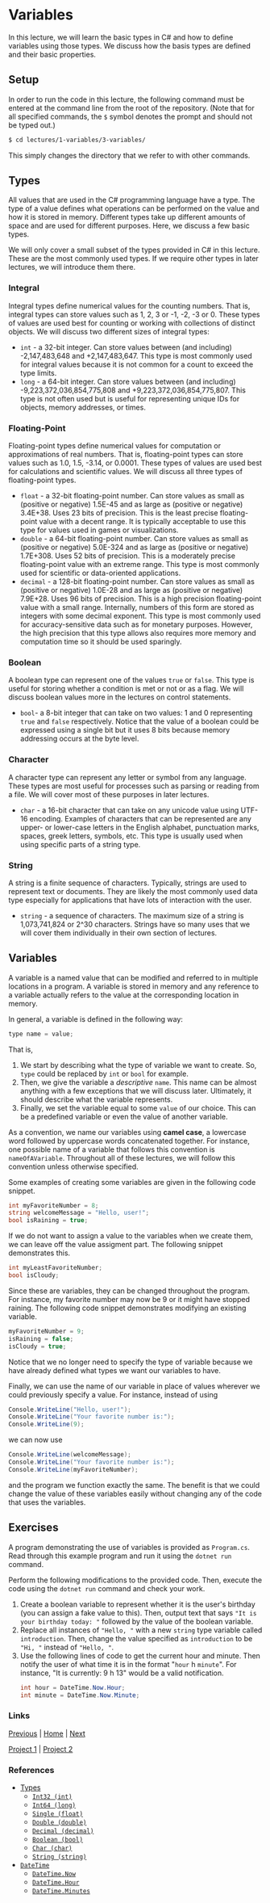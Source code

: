 # Variables

In this lecture, we will learn the basic types in C# and how to define variables using those types. We discuss how the basis types are defined and their basic properties.

## Setup

In order to run the code in this lecture, the following command must be entered at the command line from the root of the repository. (Note that for all specified commands, the `$` symbol denotes the prompt and should not be typed out.)

```bash
$ cd lectures/1-variables/3-variables/
```

This simply changes the directory that we refer to with other commands.

## Types

All values that are used in the C# programming language have a type. The type of a value defines what operations can be performed on the value and how it is stored in memory. Different types take up different amounts of space and are used for different purposes. Here, we discuss a few basic types.

We will only cover a small subset of the types provided in C# in this lecture. These are the most commonly used types. If we require other types in later lectures, we will introduce them there.

### Integral
Integral types define numerical values for the counting numbers. That is, integral types can store values such as 1, 2, 3 or -1, -2, -3 or 0. These types of values are used best for counting or working with collections of distinct objects. We will discuss two different sizes of integral types:

- `int` - a 32-bit integer. Can store values between (and including) -2,147,483,648 and +2,147,483,647. This type is most commonly used for integral values because it is not common for a count to exceed the type limits.
- `long` - a 64-bit integer. Can store values between (and including) -9,223,372,036,854,775,808 and +9,223,372,036,854,775,807. This type is not often used but is useful for representing unique IDs for objects, memory addresses, or times.
### Floating-Point
Floating-point types define numerical values for computation or approximations of real numbers. That is, floating-point types can store values such as 1.0, 1.5, -3.14, or 0.0001. These types of values are used best for calculations and scientific values. We will discuss all three types of floating-point types.

- `float` - a 32-bit floating-point number. Can store values as small as (positive or negative) 1.5E-45 and as large as (positive or negative) 3.4E+38. Uses 23 bits of precision. This is the least precise floating-point value with a decent range. It is typically acceptable to use this type for values used in games or visualizations.
- `double` - a 64-bit floating-point number. Can store values as small as (positive or negative) 5.0E-324 and as large as (positive or negative) 1.7E+308. Uses 52 bits of precision. This is a moderately precise floating-point value with an extreme range. This type is most commonly used for scientific or data-oriented applications.
- `decimal` - a 128-bit floating-point number. Can store values as small as (positive or negative) 1.0E-28 and as large as (positive or negative) 7.9E+28. Uses 96 bits of precision. This is a high precision floating-point value with a small range. Internally, numbers of this form are stored as integers with some decimal exponent. This type is most commonly used for accuracy-sensitive data such as for monetary purposes. However, the high precision that this type allows also requires more memory and computation time so it should be used sparingly.
### Boolean
A boolean type can represent one of the values `true` or `false`. This type is useful for storing whether a condition is met or not or as a flag. We will discuss boolean values more in the lectures on control statements.

- `bool`- a 8-bit integer that can take on two values: 1 and 0 representing `true` and `false` respectively. Notice that the value of a boolean could be expressed using a single bit but it uses 8 bits because memory addressing occurs at the byte level.
### Character
A character type can represent any letter or symbol from any language. These types are most useful for processes such as parsing or reading from a file. We will cover most of these purposes in later lectures. 

- `char` - a 16-bit character that can take on any unicode value using UTF-16 encoding. Examples of characters that can be represented are any upper- or lower-case letters in the English alphabet, punctuation marks, spaces, greek letters, symbols, etc. This type is usually used when using specific parts of a string type.
### String
A string is a finite sequence of characters. Typically, strings are used to represent text or documents. They are likely the most commonly used data type especially for applications that have lots of interaction with the user.

- `string` - a sequence of characters. The maximum size of a string is 1,073,741,824 or 2^30 characters. Strings have so many uses that we will cover them individually in their own section of lectures.
## Variables

A variable is a named value that can be modified and referred to in multiple locations in a program. A variable is stored in memory and any reference to a variable actually refers to the value at the corresponding location in memory.

In general, a variable is defined in the following way:

```csharp
type name = value;
```
That is,
1. We start by describing what the type of variable we want to create. So, `type` could be replaced by `int` or `bool` for example. 
2. Then, we give the variable a *descriptive* `name`. This name can be almost anything with a few exceptions that we will discuss later. Ultimately, it should describe what the variable represents.
3. Finally, we set the variable equal to some `value` of our choice. This can be a predefined variable or even the value of another variable.

As a convention, we name our variables using **camel case**, a lowercase word followed by uppercase words concatenated together. For instance, one possible name of a variable that follows this convention is `nameOfAVariable`. Throughout all of these lectures, we will follow this convention unless otherwise specified.

Some examples of creating some variables are given in the following code snippet.

```csharp
int myFavoriteNumber = 8;
string welcomeMessage = "Hello, user!";
bool isRaining = true;
```

If we do not want to assign a value to the variables when we create them, we can leave off the value assigment part. The following snippet demonstrates this.

```csharp
int myLeastFavoriteNumber;
bool isCloudy;
```

Since these are variables, they can be changed throughout the program. For instance, my favorite number may now be 9 or it might have stopped raining. The following code snippet demonstrates modifying an existing variable.

```csharp
myFavoriteNumber = 9;
isRaining = false;
isCloudy = true;
```

Notice that we no longer need to specify the type of variable because we have already defined what types we want our variables to have.

Finally, we can use the name of our variable in place of values wherever we could previously specify a value. For instance, instead of using

```csharp
Console.WriteLine("Hello, user!");
Console.WriteLine("Your favorite number is:");
Console.WriteLine(9);
```

we can now use

```csharp
Console.WriteLine(welcomeMessage);
Console.WriteLine("Your favorite number is:");
Console.WriteLine(myFavoriteNumber);
```

and the program we function exactly the same. The benefit is that we could change the value of these variables easily without changing any of the code that uses the variables.

## Exercises

A program demonstrating the use of variables is provided as `Program.cs`. Read through this example program and run it using the `dotnet run` command.

Perform the following modifications to the provided code. Then, execute the code using the `dotnet run` command and check your work.

1. Create a boolean variable to represent whether it is the user's birthday (you can assign a fake value to this). Then, output text that says `"It is your birthday today: "` followed by the value of the boolean variable.
2. Replace all instances of `"Hello, "` with a new `string` type variable called `introduction`. Then, change the value specified as `introduction` to be `"Hi, "` instead of `"Hello, "`.
3. Use the following lines of code to get the current hour and minute. Then notify the user of what time it is in the format "`hour` h `minute`". For instance, "It is currently: 9 h 13" would be a valid notification.
    ```csharp
    int hour = DateTime.Now.Hour;
    int minute = DateTime.Now.Minute;
    ```

### Links
[Previous](../1-hello-world/) |
[Home](../../../readme.md) |
[Next](../3-variables/)

[Project 1](../../../projects/1-rock-paper-scissors/) |
[Project 2](../../../projects/2-octave-calculator/)

### References
- [Types](https://docs.microsoft.com/en-us/dotnet/csharp/tour-of-csharp/types-and-variables)
  - [`Int32 (int)`](https://docs.microsoft.com/en-us/dotnet/api/system.int32)
  - [`Int64 (long)`](https://docs.microsoft.com/en-us/dotnet/api/system.int64)
  - [`Single (float)`](https://docs.microsoft.com/en-us/dotnet/api/system.single)
  - [`Double (double)`](https://docs.microsoft.com/en-us/dotnet/api/system.double)
  - [`Decimal (decimal)`](https://docs.microsoft.com/en-us/dotnet/api/system.decimal)
  - [`Boolean (bool)`](https://docs.microsoft.com/en-us/dotnet/api/system.boolean)
  - [`Char (char)`](https://docs.microsoft.com/en-us/dotnet/api/system.char)
  - [`String (string)`](https://docs.microsoft.com/en-us/dotnet/api/system.string)
- [`DateTime`](https://docs.microsoft.com/en-us/dotnet/api/system.datetime)
  - [`DateTime.Now`](https://docs.microsoft.com/en-us/dotnet/api/system.datetime.now)
  - [`DateTime.Hour`](https://docs.microsoft.com/en-us/dotnet/api/system.datetime.hour)
  - [`DateTime.Minutes`](https://docs.microsoft.com/en-us/dotnet/api/system.datetime.minute)